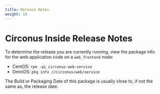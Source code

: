 ```yaml
---
title: Release Notes
weight: 10
---
```


# Circonus Inside Release Notes

To determine the release you are currently running, view the package info for
the web application code on a `web_frontend` node:
* CentOS: `rpm -qi circonus-web-service`
* OmniOS: `pkg info //circonus/web/service`

The Build or Packaging Date of this package is usually close to, if not the
same as, the release date.
